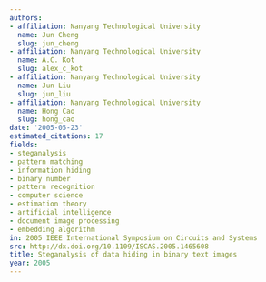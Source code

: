 ```yaml
---
authors:
- affiliation: Nanyang Technological University
  name: Jun Cheng
  slug: jun_cheng
- affiliation: Nanyang Technological University
  name: A.C. Kot
  slug: alex_c_kot
- affiliation: Nanyang Technological University
  name: Jun Liu
  slug: jun_liu
- affiliation: Nanyang Technological University
  name: Hong Cao
  slug: hong_cao
date: '2005-05-23'
estimated_citations: 17
fields:
- steganalysis
- pattern matching
- information hiding
- binary number
- pattern recognition
- computer science
- estimation theory
- artificial intelligence
- document image processing
- embedding algorithm
in: 2005 IEEE International Symposium on Circuits and Systems
src: http://dx.doi.org/10.1109/ISCAS.2005.1465608
title: Steganalysis of data hiding in binary text images
year: 2005
---
```

